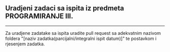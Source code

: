 ## Uradjeni zadaci sa ispita iz predmeta PROGRAMIRANJE III.
___
Za uradjene zadatake sa ispita uradite pull request sa adekvatnim nazivom foldera "[naziv zadatka(parcijalni/integralni ispit datum)]" te postavkom i rjesenjem zadatka.

